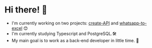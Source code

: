 # Hi there! 🧐




- I'm currently working on two projects: [create-API](https://github.com/pecampelo/create-api) and [whatsapp-to-excel](https://github.com/pecampelo/whatsapp-to-excel) 😊
- I'm currently studying Typescript and PostgreSQL.🛠
- My main goal is to work as a back-end developer in little time. 🎩





